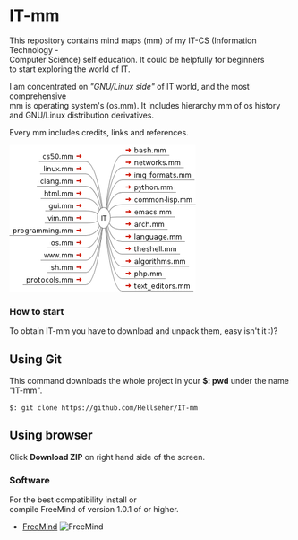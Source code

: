 # IT-mm


This repository contains mind maps (mm) of my IT-CS (Information Technology -  
Computer Science) self education. It could be helpfully for beginners  
to start exploring the world of IT.  

I am concentrated on _"GNU/Linux side"_ of IT world, and the most comprehensive  
mm is operating system's (os.mm). It includes hierarchy mm of os history and
GNU/Linux  distribution derivatives. 

Every mm includes credits, links and references.

![IT](./IT.png)

### How to start ###
To obtain IT-mm you have to download and unpack them, easy isn't it :)?

## Using Git ##
This command downloads the whole project in your __$: pwd__ under the name "IT-mm".

    $: git clone https://github.com/Hellseher/IT-mm  

## Using browser ##
Click __Download ZIP__ on right hand side of the screen.

### Software ###
For the best compatibility install or  
compile FreeMind of version 1.0.1 of or higher. 
+   [FreeMind](http://freemind.sourceforge.net/wiki/index.php/Main_Page)
   ![FreeMind](http://a.fsdn.com/allura/p/freemind/icon) 
